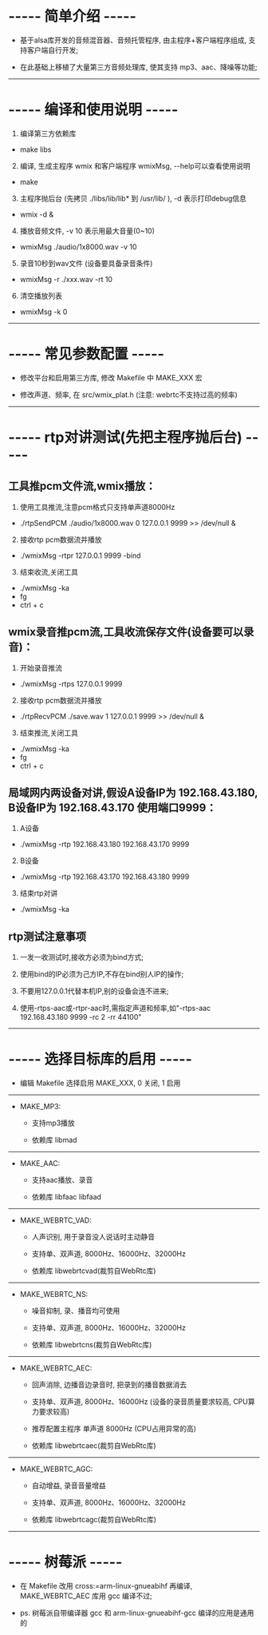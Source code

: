 # ----- 简单介绍 -----

* 基于alsa库开发的音频混音器、音频托管程序, 由主程序+客户端程序组成, 支持客户端自行开发;

* 在此基础上移植了大量第三方音频处理库, 使其支持 mp3、aac、降噪等功能;

---

# ----- 编译和使用说明 -----

1. 编译第三方依赖库

* make libs

2. 编译, 生成主程序 wmix 和客户端程序 wmixMsg, --help可以查看使用说明

* make

3. 主程序抛后台 (先拷贝 ./libs/lib/lib* 到 /usr/lib/ ), -d 表示打印debug信息

* wmix -d &

4. 播放音频文件, -v 10 表示用最大音量(0~10)

* wmixMsg ./audio/1x8000.wav -v 10

5. 录音10秒到wav文件 (设备要具备录音条件)

* wmixMsg -r ./xxx.wav -rt 10

6. 清空播放列表

* wmixMsg -k 0

---

# ----- 常见参数配置 -----

* 修改平台和启用第三方库, 修改 Makefile 中 MAKE_XXX 宏

* 修改声道、频率, 在 src/wmix_plat.h (注意: webrtc不支持过高的频率)

---

# ----- rtp对讲测试(先把主程序抛后台) -----

## 工具推pcm文件流,wmix播放：

1. 使用工具推流,注意pcm格式只支持单声道8000Hz

* ./rtpSendPCM ./audio/1x8000.wav 0 127.0.0.1 9999 >> /dev/null &

2. 接收rtp pcm数据流并播放

* ./wmixMsg -rtpr 127.0.0.1 9999 -bind

3. 结束收流,关闭工具

* ./wmixMsg -ka
* fg
* ctrl + c

## wmix录音推pcm流,工具收流保存文件(设备要可以录音)：

1. 开始录音推流

* ./wmixMsg -rtps 127.0.0.1 9999

2. 接收rtp pcm数据流并播放

* ./rtpRecvPCM ./save.wav 1 127.0.0.1 9999 >> /dev/null &

3. 结束推流,关闭工具

* ./wmixMsg -ka
* fg
* ctrl + c

## 局域网内两设备对讲,假设A设备IP为 192.168.43.180, B设备IP为 192.168.43.170 使用端口9999：

1. A设备

* ./wmixMsg -rtp 192.168.43.180 192.168.43.170 9999

2. B设备

* ./wmixMsg -rtp 192.168.43.170 192.168.43.180 9999

3. 结束rtp对讲

* ./wmixMsg -ka

## rtp测试注意事项

1. 一发一收测试时,接收方必须为bind方式;

2. 使用bind的IP必须为己方IP,不存在bind别人IP的操作;

3. 不要用127.0.0.1代替本机IP,别的设备会连不进来;

4. 使用-rtps-aac或-rtpr-aac时,需指定声道和频率,如"-rtps-aac 192.168.43.180 9999 -rc 2 -rr 44100"

---

# ----- 选择目标库的启用 -----

* 编辑 Makefile 选择启用 MAKE_XXX, 0 关闭, 1 启用

---

* MAKE_MP3: 

  * 支持mp3播放

  * 依赖库 libmad

---

* MAKE_AAC: 

  * 支持aac播放、录音

  * 依赖库 libfaac libfaad

---

* MAKE_WEBRTC_VAD: 

  * 人声识别, 用于录音没人说话时主动静音

  * 支持单、双声道, 8000Hz、16000Hz、32000Hz

  * 依赖库 libwebrtcvad(裁剪自WebRtc库)

---

* MAKE_WEBRTC_NS: 

  * 噪音抑制, 录、播音均可使用

  * 支持单、双声道, 8000Hz、16000Hz、32000Hz

  * 依赖库 libwebrtcns(裁剪自WebRtc库)

---

* MAKE_WEBRTC_AEC:  

  * 回声消除, 边播音边录音时, 把录到的播音数据消去

  * 支持单、双声道, 8000Hz、16000Hz (设备的录音质量要求较高, CPU算力要求较高)

  * 推荐配置主程序 单声道 8000Hz (CPU占用异常的高)

  * 依赖库 libwebrtcaec(裁剪自WebRtc库)

---

* MAKE_WEBRTC_AGC: 

  * 自动增益, 录音音量增益

  * 支持单、双声道, 8000Hz、16000Hz、32000Hz

  * 依赖库 libwebrtcagc(裁剪自WebRtc库)

---

# ----- 树莓派 -----

* 在 Makefile 改用 cross:=arm-linux-gnueabihf 再编译, MAKE_WEBRTC_AEC 库用 gcc 编译不过;

* ps. 树莓派自带编译器 gcc 和 arm-linux-gnueabihf-gcc 编译的应用是通用的
